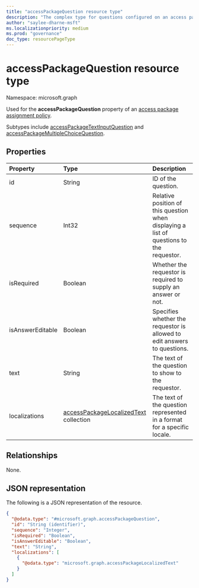 ```yaml
---
title: "accessPackageQuestion resource type"
description: "The complex type for questions configured on an access package assignment policy."
author: "saylee-dharne-msft"
ms.localizationpriority: medium
ms.prod: "governance"
doc_type: resourcePageType
---
```


# accessPackageQuestion resource type

Namespace: microsoft.graph

Used for the **accessPackageQuestion** property of an [access package assignment policy](../resources/accesspackageassignmentpolicy.md).

Subtypes include [accessPackageTextInputQuestion](../resources/accesspackagetextinputquestion.md) and [accessPackageMultipleChoiceQuestion](../resources/accesspackagemultiplechoicequestion.md).

## Properties
|Property|Type|Description|
|:---|:---|:---|
|id|String| ID of the question.|
|sequence|Int32| Relative position of this question when displaying a list of questions to the requestor.|
|isRequired|Boolean| Whether the requestor is required to supply an answer or not.|
|isAnswerEditable|Boolean| Specifies whether the requestor is allowed to edit answers to questions.|
|text|String|The text of the question to show to the requestor.|
|localizations|[accessPackageLocalizedText](../resources/accesspackagelocalizedtext.md) collection|The text of the question represented in a format for a specific locale.|

## Relationships
None.

## JSON representation
The following is a JSON representation of the resource.
<!-- {
  "blockType": "resource",
  "@odata.type": "microsoft.graph.accessPackageQuestion"
}
-->
``` json
{
  "@odata.type": "#microsoft.graph.accessPackageQuestion",
  "id": "String (identifier)",
  "sequence": "Integer",
  "isRequired": "Boolean",
  "isAnswerEditable": "Boolean", 
  "text": "String",
  "localizations": [
    {
      "@odata.type": "microsoft.graph.accessPackageLocalizedText"
    }
  ]
}
```